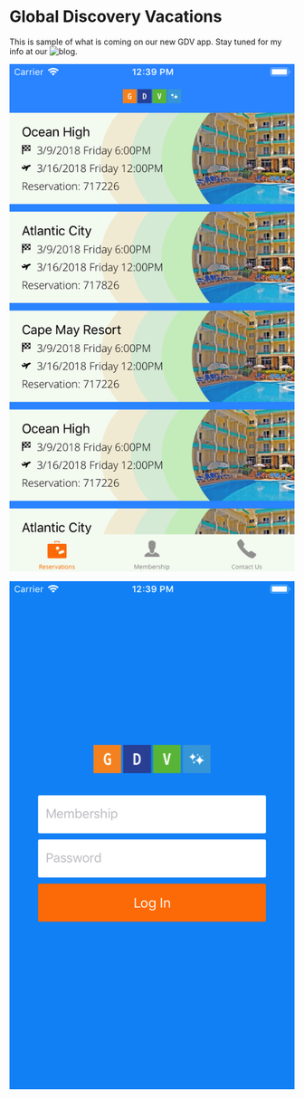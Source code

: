 # Global Discovery Vacations

This is sample of what is coming on our new GDV app. Stay tuned for my info at our ![blog](http://www.globaltravelsblog.com).

![GDV](/Screenshots/maingdv.png)

![login](/Screenshots/logingdv.png)
